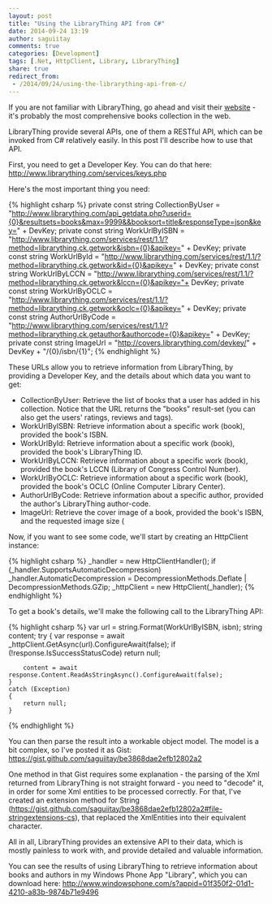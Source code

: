 ```yaml
---
layout: post
title: "Using the LibraryThing API from C#"
date: 2014-09-24 13:19
author: saguiitay
comments: true
categories: [Development]
tags: [.Net, HttpClient, Library, LibraryThing]
share: true
redirect_from:
 - /2014/09/24/using-the-librarything-api-from-c/
---
```

If you are not familiar with LibraryThing, go ahead and visit their [website](http://www.librarything.com/) - it's probably the most comprehensive books
collection in the web.

LibraryThing provide several APIs, one of them a RESTful API, which can be invoked from C# relatively easily. In this post I'll describe how to use that API.

First, you need to get a Developer Key. You can do that here: <http://www.librarything.com/services/keys.php>

Here's the most important thing you need:

{% highlight csharp %}
private const string CollectionByUser = "http://www.librarything.com/api_getdata.php?userid={0}&resultsets=books&max=9999&&booksort=title&responseType=json&key=" + DevKey;
private const string WorkUrlByISBN = "http://www.librarything.com/services/rest/1.1/?method=librarything.ck.getwork&isbn={0}&apikey=" + DevKey;
private const string WorkUrlById = "http://www.librarything.com/services/rest/1.1/?method=librarything.ck.getwork&id={0}&apikey=" + DevKey;
private const string WorkUrlByLCCN = "http://www.librarything.com/services/rest/1.1/?method=librarything.ck.getwork&lccn={0}&apikey="+ DevKey;
private const string WorkUrlByOCLC = "http://www.librarything.com/services/rest/1.1/?method=librarything.ck.getwork&oclc={0}&apikey=" + DevKey;
private const string AuthorUrlByCode = "http://www.librarything.com/services/rest/1.1/?method=librarything.ck.getauthor&authorcode={0}&apikey=" + DevKey;
private const string ImageUrl = "http://covers.librarything.com/devkey/" + DevKey + "/{0}/isbn/{1}";
{% endhighlight %}

These URLs allow you to retrieve information from LibraryThing, by providing a Developer Key, and the details about which data you want to get:

- CollectionByUser: Retrieve the list of books that a user has added in his collection. Notice that the URL returns the "books" result-set (you can also get the users' ratings, reviews and tags).
- WorkUrlByISBN: Retrieve information about a specific work (book), provided the book's ISBN.
- WorkUrlById: Retrieve information about a specific work (book), provided the book's LibraryThing ID.
- WorkUrlByLCCN: Retrieve information about a specific work (book), provided the book's LCCN (Library of Congress Control Number).
- WorkUrlByOCLC: Retrieve information about a specific work (book), provided the book's OCLC (<span id="dscexpitem_1">Online Computer Library Center).
- AuthorUrlByCode: Retrieve information about a specific author, provided the author's LibraryThing author-code.
- ImageUrl: Retrieve the cover image of a book, provided the book's ISBN, and the requested image size (

Now, if you want to see some code, we'll start by creating an HttpClient instance:

{% highlight csharp %}
_handler = new HttpClientHandler();
if (_handler.SupportsAutomaticDecompression)
    _handler.AutomaticDecompression = DecompressionMethods.Deflate | DecompressionMethods.GZip;
_httpClient = new HttpClient(_handler);
{% endhighlight %}

To get a book's details, we'll make the following call to the LibraryThing API:

{% highlight csharp %}
var url = string.Format(WorkUrlByISBN, isbn);
    string content;
    try
	{
        var response = await  _httpClient.GetAsync(url).ConfigureAwait(false);
        if (!response.IsSuccessStatusCode)
            return null;
 
	    content = await response.Content.ReadAsStringAsync().ConfigureAwait(false);
	}
    catch (Exception)
	{
        return null;
	}
{% endhighlight %}

You can then parse the result into a workable object model. The model is a bit complex, so I've posted it as Gist: <https://gist.github.com/saguiitay/be3868dae2efb12802a2>

One method in that Gist requires some explanation - the parsing of the Xml returned from LibraryThing is not straight forward - you need
to "decode" it, in order for some Xml entities to be processed correctly. For that, I've created an extension method for 
String (<https://gist.github.com/saguiitay/be3868dae2efb12802a2#file-stringextensions-cs>), that replaced the XmlEntities into their equivalent character.

All in all, LibraryThing provides an extensive API to their data, which is mostly painless to work with, and provide detailed and valuable information.

You can see the results of using LibraryThing to retrieve information about books and authors in my Windows Phone App "Library",
which you can download here: <http://www.windowsphone.com/s?appid=01f350f2-01d1-4210-a83b-9874b71e9496>
